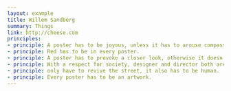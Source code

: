 ```yaml
---
layout: example
title: Willem Sandberg
summary: Things
link: http://cheese.com
principles:
- principle: A poster has to be joyous, unless it has to arouse compassion.
- principle: Red has to be in every poster.
- principle: A poster has to provoke a closer look, otherwise it doesn’t endure.
- principle: With a respect for society, designer and director both are responsible for the street scene. A poster does not   
- principle: only have to revive the street, it also has to be human.
- principle: Every poster has to be an artwork.   
---
```

